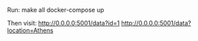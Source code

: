 Run:
make all
docker-compose up

Then visit:
http://0.0.0.0:5001/data?id=1
http://0.0.0.0:5001/data?location=Athens
